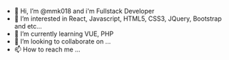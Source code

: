 - 👋 Hi, I’m @mmk018 and i'm Fullstack Developer 
- 👀 I’m interested in React, Javascript, HTML5, CSS3, JQuery, Bootstrap and etc... 
- 🌱 I’m currently learning VUE, PHP
- 💞️ I’m looking to collaborate on ...
- 📫 How to reach me ...

<!---
mmk018/mmk018 is a ✨ special ✨ repository because its `README.md` (this file) appears on your GitHub profile.
You can click the Preview link to take a look at your changes.
--->
